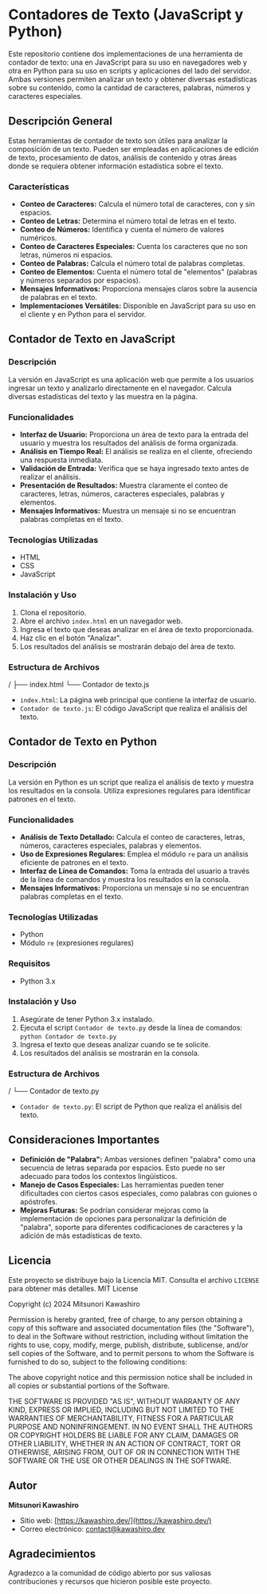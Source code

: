 # Contadores de Texto (JavaScript y Python)

Este repositorio contiene dos implementaciones de una herramienta de contador de texto: una en JavaScript para su uso en navegadores web y otra en Python para su uso en scripts y aplicaciones del lado del servidor. Ambas versiones permiten analizar un texto y obtener diversas estadísticas sobre su contenido, como la cantidad de caracteres, palabras, números y caracteres especiales.

## Descripción General

Estas herramientas de contador de texto son útiles para analizar la composición de un texto.  Pueden ser empleadas en aplicaciones de edición de texto, procesamiento de datos, análisis de contenido y otras áreas donde se requiera obtener información estadística sobre el texto.

### Características

* **Conteo de Caracteres:** Calcula el número total de caracteres, con y sin espacios.
* **Conteo de Letras:** Determina el número total de letras en el texto.
* **Conteo de Números:** Identifica y cuenta el número de valores numéricos.
* **Conteo de Caracteres Especiales:** Cuenta los caracteres que no son letras, números ni espacios.
* **Conteo de Palabras:** Calcula el número total de palabras completas.
* **Conteo de Elementos:** Cuenta el número total de "elementos" (palabras y números separados por espacios).
* **Mensajes Informativos:** Proporciona mensajes claros sobre la ausencia de palabras en el texto.
* **Implementaciones Versátiles:** Disponible en JavaScript para su uso en el cliente y en Python para el servidor.

## Contador de Texto en JavaScript

### Descripción

La versión en JavaScript es una aplicación web que permite a los usuarios ingresar un texto y analizarlo directamente en el navegador.  Calcula diversas estadísticas del texto y las muestra en la página.

### Funcionalidades

* **Interfaz de Usuario:** Proporciona un área de texto para la entrada del usuario y muestra los resultados del análisis de forma organizada.
* **Análisis en Tiempo Real:** El análisis se realiza en el cliente, ofreciendo una respuesta inmediata.
* **Validación de Entrada:** Verifica que se haya ingresado texto antes de realizar el análisis.
* **Presentación de Resultados:** Muestra claramente el conteo de caracteres, letras, números, caracteres especiales, palabras y elementos.
* **Mensajes Informativos:** Muestra un mensaje si no se encuentran palabras completas en el texto.

### Tecnologías Utilizadas

* HTML
* CSS
* JavaScript

### Instalación y Uso

1.  Clona el repositorio.
2.  Abre el archivo `index.html` en un navegador web.
3.  Ingresa el texto que deseas analizar en el área de texto proporcionada.
4.  Haz clic en el botón "Analizar".
5.  Los resultados del análisis se mostrarán debajo del área de texto.

### Estructura de Archivos
/
├── index.html
└── Contador de texto.js
* `index.html`: La página web principal que contiene la interfaz de usuario.
* `Contador de texto.js`: El código JavaScript que realiza el análisis del texto.

## Contador de Texto en Python

### Descripción

La versión en Python es un script que realiza el análisis de texto y muestra los resultados en la consola.  Utiliza expresiones regulares para identificar patrones en el texto.

### Funcionalidades

* **Análisis de Texto Detallado:** Calcula el conteo de caracteres, letras, números, caracteres especiales, palabras y elementos.
* **Uso de Expresiones Regulares:** Emplea el módulo `re` para un análisis eficiente de patrones en el texto.
* **Interfaz de Línea de Comandos:** Toma la entrada del usuario a través de la línea de comandos y muestra los resultados en la consola.
* **Mensajes Informativos:** Proporciona un mensaje si no se encuentran palabras completas en el texto.

### Tecnologías Utilizadas

* Python
* Módulo `re` (expresiones regulares)

### Requisitos

* Python 3.x

### Instalación y Uso

1.  Asegúrate de tener Python 3.x instalado.
2.  Ejecuta el script `Contador de texto.py` desde la línea de comandos: `python Contador de texto.py`
3.  Ingresa el texto que deseas analizar cuando se te solicite.
4.  Los resultados del análisis se mostrarán en la consola.

### Estructura de Archivos

/
└── Contador de texto.py


* `Contador de texto.py`: El script de Python que realiza el análisis del texto.

## Consideraciones Importantes

* **Definición de "Palabra":** Ambas versiones definen "palabra" como una secuencia de letras separada por espacios.  Esto puede no ser adecuado para todos los contextos lingüísticos.
* **Manejo de Casos Especiales:** Las herramientas pueden tener dificultades con ciertos casos especiales, como palabras con guiones o apóstrofes.
* **Mejoras Futuras:** Se podrían considerar mejoras como la implementación de opciones para personalizar la definición de "palabra", soporte para diferentes codificaciones de caracteres y la adición de más estadísticas de texto.

## Licencia

Este proyecto se distribuye bajo la Licencia MIT. Consulta el archivo `LICENSE` para obtener más detalles.
MIT License

Copyright (c) 2024 Mitsunori Kawashiro

Permission is hereby granted, free of charge, to any person obtaining a copy
of this software and associated documentation files (the "Software"), to deal
in the Software without restriction, including without limitation the rights
to use, copy, modify, merge, publish, distribute, sublicense, and/or sell
copies of the Software, and to permit persons to whom the Software is
furnished to do so, subject to the following conditions:

The above copyright notice and this permission notice shall be included in all
copies or substantial portions of the Software.

THE SOFTWARE IS PROVIDED "AS IS", WITHOUT WARRANTY OF ANY KIND, EXPRESS OR
IMPLIED, INCLUDING BUT NOT LIMITED TO THE WARRANTIES OF MERCHANTABILITY,
FITNESS FOR A PARTICULAR PURPOSE AND NONINFRINGEMENT. IN NO EVENT SHALL THE
AUTHORS OR COPYRIGHT HOLDERS BE LIABLE FOR ANY CLAIM, DAMAGES OR OTHER
LIABILITY, WHETHER IN AN ACTION OF CONTRACT, TORT OR OTHERWISE, ARISING FROM,
OUT OF OR IN CONNECTION WITH THE SOFTWARE OR THE USE OR OTHER DEALINGS IN THE
SOFTWARE.
## Autor

**Mitsunori Kawashiro**

* Sitio web: [https://kawashiro.dev/](https://kawashiro.dev/)
* Correo electrónico: [contact@kawashiro.dev](mailto:contact@kawashiro.dev)

## Agradecimientos

Agradezco a la comunidad de código abierto por sus valiosas contribuciones y recursos que hicieron posible este proyecto.
